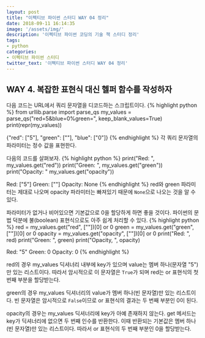 ```yaml
---
layout: post
title: "이펙티브 파이썬 스터디 WAY 04 정리"
date: 2018-09-11 16:14:35
image: '/assets/img/'
description: '이펙티브 파이썬 코딩의 기술 책 스터디 정리'
tags:
- python
categories:
- 이펙티브 파이썬 스터디
twitter_text: '이펙티브 파이썬 스터디 WAY 04 정리'
---
```


## WAY 4. 복잡한 표현식 대신 헬퍼 함수를 작성하자
다음 코드는 URL에서 쿼리 문자열을 디코드하는 스크립트이다.
{% highlight python %}
from urllib.parse import parse_qs
my_values = parse_qs("red=5&blue=0%green=", keep_blank_values=True)
print(repr(my_values))

>>>
{"red": ["5"], "green": [""], "blue": ["0"]}
{% endhighlight %}
각 쿼리 문자열의 파라미터는 정수 값을 표현한다.

다음의 코드를 살펴보자.
{% highlight python %}
print("Red: ", my_values.get("red"))
print("Green: ", my_values.get("green"))
print("Opacity: " my_values.get("opacity"))

>>>
Red: ["5"]
Green: [""]
Opacity: None
{% endhighlight %}
red와 green 파라미터는 제대로 나오며 opacity 파라미터는 빠져있기 때문에 `None`으로 나오는 것을 알 수 있다.

파라미터가 없거나 비어있으면 기본값으로 0을 할당하게 하면 좋을 것이다. 파이썬의 문법 덕분에 불(boolean) 표현식으로도 아주 쉽게 처리할 수 있다.
{% highlight python %}
red = my_values.get("red", [""])[0] or 0
green = my_values.get("green", [""])[0] or 0
opacity = my_values.get("opacity", [""])[0] or 0
print("Red: ", red)
print("Green: ", green)
print("Opacity, ", opacity)

>>>
Red: "5"
Green: 0
Opacity: 0
{% endhighlight %}

red의 경우 my_values 딕셔너리 내부에 key가 있으며 value는 멤버 하나(문자열 "5")만 있는 리스트이다. 따라서 암시적으로 이 문자열은 `True`가 되며 red는 or 표현식의 첫 번째 부분을 할당받는다.

green의 경우 my_values 딕셔너리의 value가 멤버 하나(빈 문자열)만 있는 리스트이다. 빈 문자열은 암시적으로 `False`이므로 or 표현식의 결과는 두 번째 부분인 0이 된다.

opacity의 경우는 my_values 딕셔너리에 key가 아예 존재하지 않는다. get 메서드는 key가 딕셔너리에 없으면 두 번째 인수를 반환한다. 이때 반환되는 기본값은 멤버 하나(빈 문자열)만 있는 리스트이다. 따라서 or 표현식의 두 번째 부분인 0을 할당받는다.


